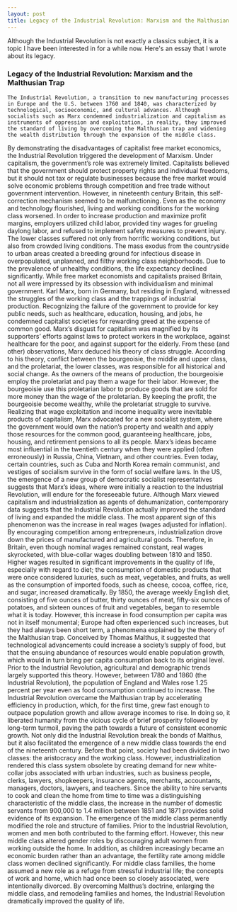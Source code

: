 ```yaml
---
layout: post
title: Legacy of the Industrial Revolution: Marxism and the Malthusian Trap 
---
```


Although the Industrial Revolution is not exactly a classics subject, it is a topic I have been interested in for a while now. Here's an essay that I wrote about its legacy.

### Legacy of the Industrial Revolution: Marxism and the Malthusian Trap 
	The Industrial Revolution, a transition to new manufacturing processes in Europe and the U.S. between 1760 and 1840, was characterized by technological, socioeconomic, and cultural advances. Although socialists such as Marx condemned industrialization and capitalism as instruments of oppression and exploitation, in reality, they improved the standard of living by overcoming the Malthusian trap and widening the wealth distribution through the expansion of the middle class.
By demonstrating the disadvantages of capitalist free market economics, the Industrial Revolution triggered the development of Marxism. Under capitalism, the government’s role was extremely limited. Capitalists believed that the government should protect property rights and individual freedoms, but it should not tax or regulate businesses because the free market would solve economic problems through competition and free trade without government intervention. However, in nineteenth century Britain, this self-correction mechanism seemed to be malfunctioning. Even as the economy and technology flourished, living and working conditions for the working class worsened. In order to increase production and maximize profit margins, employers utilized child labor, provided tiny wages for grueling daylong labor, and refused to implement safety measures to prevent injury. The lower classes suffered not only from horrific working conditions, but also from crowded living conditions. The mass exodus from the countryside to urban areas created a breeding ground for infectious disease in overpopulated, unplanned, and filthy working class neighborhoods. Due to the prevalence of unhealthy conditions, the life expectancy declined significantly. While free market economists and capitalists praised Britain, not all were impressed by its obsession with individualism and minimal government. Karl Marx, born in Germany, but residing in England, witnessed the struggles of the working class and the trappings of industrial production. Recognizing the failure of the government to provide for key public needs, such as healthcare, education, housing, and jobs, he condemned capitalist societies for rewarding greed at the expense of common good. Marx’s disgust for capitalism was magnified by its supporters’ efforts against laws to protect workers in the workplace, against healthcare for the poor, and against support for the elderly. From these (and other) observations, Marx deduced his theory of class struggle. According to his theory, conflict between the bourgeoisie, the middle and upper class, and the proletariat, the lower classes, was responsible for all historical and social change. As the owners of the means of production, the bourgeoisie employ the proletariat and pay them a wage for their labor. However, the bourgeoisie use this proletarian labor to produce goods that are sold for more money than the wage of the proletarian. By keeping the profit, the bourgeoisie become wealthy, while the proletariat struggle to survive. Realizing that wage exploitation and income inequality were inevitable products of capitalism, Marx advocated for a new socialist system, where the government would own the nation’s property and wealth and apply those resources for the common good, guaranteeing healthcare, jobs, housing, and retirement pensions to all its people. Marx’s ideas became most influential in the twentieth century when they were applied (often erroneously) in Russia, China, Vietnam, and other countries. Even today, certain countries, such as Cuba and North Korea remain communist, and vestiges of socialism survive in the form of social welfare laws. In the US, the emergence of a new group of democratic socialist representatives suggests that Marx’s ideas, where were initially a reaction to the Industrial Revolution, will endure for the foreseeable future.
Although Marx viewed capitalism and industrialization as agents of dehumanization, contemporary data suggests that the Industrial Revolution actually improved the standard of living and expanded the middle class. The most apparent sign of this phenomenon was the increase in real wages (wages adjusted for inflation). By encouraging competition among entrepreneurs, industrialization drove down the prices of manufactured and agricultural goods. Therefore, in Britain, even though nominal wages remained constant,  real wages skyrocketed, with blue-collar wages doubling between 1810 and 1850. Higher wages resulted in significant improvements in the quality of life, especially with regard to diet; the consumption of domestic products that were once considered luxuries, such as meat, vegetables, and fruits, as well as the consumption of imported foods, such as cheese, cocoa, coffee, rice, and sugar, increased dramatically. By 1850, the average weekly English diet, consisting of five ounces of butter, thirty ounces of meat, fifty-six ounces of potatoes, and sixteen ounces of fruit and vegetables, began to resemble what it is today. However, this increase in food consumption per capita was not in itself monumental; Europe had often experienced such increases, but they had always been short term, a phenomena explained by the theory of the Malthusian trap. Conceived by Thomas Malthus, it suggested that technological advancements could increase a society’s supply of food, but that the ensuing abundance of resources would enable population growth, which would in turn bring per capita consumption back to its original level. Prior to the Industrial Revolution, agricultural and demographic trends largely supported this theory. However, between 1780 and 1860 (the Industrial Revolution), the population of England and Wales rose 1.25 percent per year even as food consumption continued to increase. The Industrial Revolution overcame the Malthusian trap by accelerating efficiency in production, which, for the first time, grew fast enough to outpace population growth and allow average incomes to rise. In doing so, it liberated humanity from the vicious cycle of brief prosperity followed by long-term turmoil, paving the path towards a future of consistent economic growth. Not only did the Industrial Revolution break the bonds of Malthus, but it also facilitated the emergence of a new middle class towards the end of the nineteenth century. Before that point, society had been divided in two classes: the aristocracy and the working class. However, industrialization rendered this class system obsolete by creating demand for new white-collar jobs associated with urban industries, such as business people, clerks, lawyers, shopkeepers, insurance agents, merchants, accountants, managers, doctors, lawyers, and teachers.  Since the ability to hire servants to cook and clean the home from time to time was a distinguishing characteristic of the middle class, the increase in the number of domestic servants from 900,000 to 1.4 million between 1851 and 1871 provides solid evidence of its expansion. The emergence of the middle class permanently modified the role and structure of families. Prior to the Industrial Revolution, women and men both contributed to the farming effort. However, this new middle class altered gender roles by discouraging adult women from working outside the home. In addition, as children increasingly became an economic burden rather than an advantage, the fertility rate among middle class women declined significantly. For middle class families, the home assumed a new role as a refuge from stressful industrial life; the concepts of work and home, which had once been so closely associated, were intentionally divorced. By overcoming Malthus’s doctrine, enlarging the middle class, and remodeling families and homes, the Industrial Revolution dramatically improved the quality of life. 
